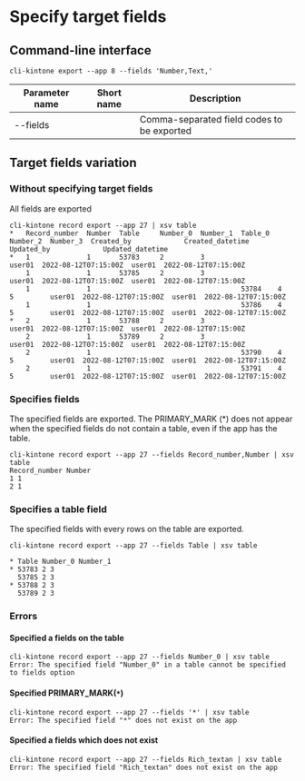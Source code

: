 # Specify target fields

## Command-line interface

```shell
cli-kintone export --app 8 --fields 'Number,Text,'
```

| Parameter name | Short name | Description                                |
| -------------- | ---------- | ------------------------------------------ |
| --fields       |            | Comma-separated field codes to be exported |

## Target fields variation

### Without specifying target fields

All fields are exported

```shell
cli-kintone record export --app 27 | xsv table
*   Record_number  Number  Table     Number_0  Number_1  Table_0  Number_2  Number_3  Created_by             Created_datetime      Updated_by             Updated_datetime
*   1              1       53783     2         3                                      user01  2022-08-12T07:15:00Z  user01  2022-08-12T07:15:00Z
    1              1       53785     2         3                                      user01  2022-08-12T07:15:00Z  user01  2022-08-12T07:15:00Z
    1              1                                     53784    4         5         user01  2022-08-12T07:15:00Z  user01  2022-08-12T07:15:00Z
    1              1                                     53786    4         5         user01  2022-08-12T07:15:00Z  user01  2022-08-12T07:15:00Z
*   2              1       53788     2         3                                      user01  2022-08-12T07:15:00Z  user01  2022-08-12T07:15:00Z
    2              1       53789     2         3                                      user01  2022-08-12T07:15:00Z  user01  2022-08-12T07:15:00Z
    2              1                                     53790    4         5         user01  2022-08-12T07:15:00Z  user01  2022-08-12T07:15:00Z
    2              1                                     53791    4         5         user01  2022-08-12T07:15:00Z  user01  2022-08-12T07:15:00Z
```

### Specifies fields

The specified fields are exported. The PRIMARY_MARK (\*) does not appear when the specified fields do not contain a table, even if the app has the table.

```shell
cli-kintone record export --app 27 --fields Record_number,Number | xsv table
Record_number Number
1 1
2 1
```

### Specifies a table field

The specified fields with every rows on the table are exported.

```shell
cli-kintone record export --app 27 --fields Table | xsv table

* Table Number_0 Number_1
* 53783 2 3
  53785 2 3
* 53788 2 3
  53789 2 3
```

### Errors

#### Specified a fields on the table

```shell
cli-kintone record export --app 27 --fields Number_0 | xsv table
Error: The specified field "Number_0" in a table cannot be specified to fields option
```

#### Specified PRIMARY_MARK(`*`)

```shell
cli-kintone record export --app 27 --fields '*' | xsv table
Error: The specified field "*" does not exist on the app
```

#### Specified a fields which does not exist

```shell
cli-kintone record export --app 27 --fields Rich_textan | xsv table
Error: The specified field "Rich_textan" does not exist on the app
```
